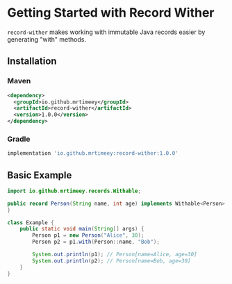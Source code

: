 # Getting Started with Record Wither

`record-wither` makes working with immutable Java records easier by generating "with" methods.

## Installation

### Maven
```xml
<dependency>
  <groupId>io.github.mrtimeey</groupId>
  <artifactId>record-wither</artifactId>
  <version>1.0.0</version>
</dependency>
```

### Gradle
```groovy
implementation 'io.github.mrtimeey:record-wither:1.0.0'
```

## Basic Example

```java
import io.github.mrtimeey.records.Withable;

public record Person(String name, int age) implements Withable<Person> {
}

class Example {
    public static void main(String[] args) {
        Person p1 = new Person("Alice", 30);
        Person p2 = p1.with(Person::name, "Bob");

        System.out.println(p1); // Person[name=Alice, age=30]
        System.out.println(p2); // Person[name=Bob, age=30]
    }
}
```

